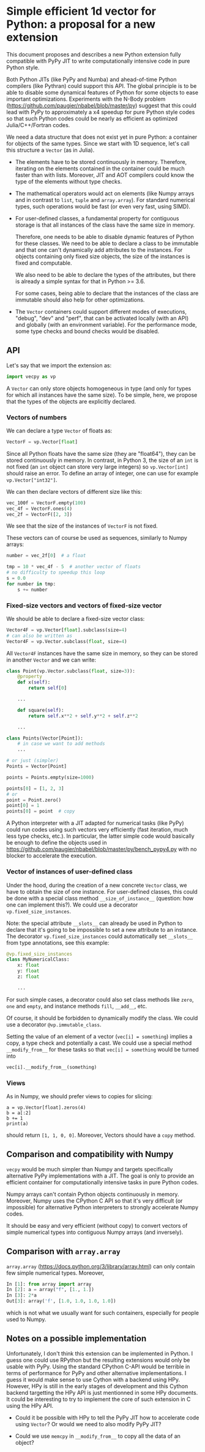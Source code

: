 # Simple efficient 1d vector for Python: a proposal for a new extension

This document proposes and describes a new Python extension fully compatible
with PyPy JIT to write computationally intensive code in pure Python style.

Both Python JITs (like PyPy and Numba) and ahead-of-time Python compilers (like
Pythran) could support this API. The global principle is to be able to disable
some dynamical features of Python for some objects to ease important
optimizations. Experiments with the N-Body problem
(https://github.com/paugier/nbabel/blob/master/py) suggest that this could lead
with PyPy to approximately a x4 speedup for pure Python style codes so that
such Python codes could be nearly as efficient as optimized Julia/C++/Fortran
codes.

We need a data structure that does not exist yet in pure Python: a container
for objects of the same types. Since we start with 1D sequence, let's call this
structure a `Vector` (as in Julia).

- The elements have to be stored continuously in memory. Therefore, iterating
on the elements contained in the container could be much faster than with
lists. Moreover, JIT and AOT compilers could know the type of the elements
without type checks.

- The mathematical operators would act on elements (like Numpy arrays and in
contrast to `list`, `tuple` and `array.array`). For standard numerical types,
such operations would be fast (or even very fast, using SIMD).

- For user-defined classes, a fundamental property for contiguous storage is
that all instances of the class have the same size in memory.

  Therefore, one needs to be able to disable dynamic features of Python for
  these classes. We need to be able to declare a class to be immutable and that
  one can't dynamically add attributes to the instances. For objects containing
  only fixed size objects, the size of the instances is fixed and computable.

  We also need to be able to declare the types of the attributes, but there is
  already a simple syntax for that in Python >= 3.6.

  For some cases, being able to declare that the instances of the class are
  immutable should also help for other optimizations.

- The `Vector` containers could support different modes of executions, "debug",
"dev" and "perf", that can be activated locally (with an API) and globally
(with an environment variable). For the performance mode, some type checks and
bound checks would be disabled.

## API

Let's say that we import the extension as:

```python
import vecpy as vp
```

A `Vector` can only store objects homogeneous in type (and only for types for
which all instances have the same size). To be simple, here, we propose that
the types of the objects are explicitly declared.

### Vectors of numbers

We can declare a type `Vector` of floats as:

```python
VectorF = vp.Vector[float]
```

Since all Python floats have the same size (they are "float64"), they can be
stored continuously in memory. In contrast, in Python 3, the size of an `int`
is not fixed (an `int` object can store very large integers) so
`vp.Vector[int]` should raise an error. To define an array of integer, one can
use for example `vp.Vector["int32"]`.

We can then declare vectors of different size like this:

```python
vec_100f = VectorF.empty(100)
vec_4f = VectorF.ones(4)
vec_2f = VectorF([2, 3])
```

We see that the size of the instances of `VectorF` is not fixed.

These vectors can of course be used as sequences, similarly to Numpy arrays:

```python
number = vec_2f[0]  # a float

tmp = 10 * vec_4f - 5  # another vector of floats
# no difficulty to speedup this loop
s = 0.0
for number in tmp:
    s += number
```

### Fixed-size vectors and vectors of fixed-size vector

We should be able to declare a fixed-size vector class:

```python
Vector4F = vp.Vector[float].subclass(size=4)
# can also be written as
Vector4F = vp.Vector.subclass(float, size=4)
```

All `Vector4F` instances have the same size in memory, so they can be stored in
another `Vector` and we can write:

```python
class Point(vp.Vector.subclass(float, size=3)):
    @property
    def x(self):
        return self[0]

    ...

    def square(self):
        return self.x**2 + self.y**2 + self.z**2

    ...

class Points(Vector[Point]):
    # in case we want to add methods
    ...

# or just (simpler)
Points = Vector[Point]

points = Points.empty(size=1000)

points[0] = [1, 2, 3]
# or
point = Point.zero()
point[0] = 1
points[0] = point  # copy
```

A Python interpreter with a JIT adapted for numerical tasks (like PyPy) could
run codes using such vectors very efficiently (fast iteration, much less type
checks, etc.). In particular, the latter simple code would basically be enough
to define the objects used in
https://github.com/paugier/nbabel/blob/master/py/bench_pypy4.py with no blocker
to accelerate the execution.

### Vector of instances of user-defined class

Under the hood, during the creation of a new concrete `Vector` class, we have
to obtain the size of one instance. For user-defined classes, this could be
done with a special class method `__size_of_instance__` (question: how one can
implement this?). We could use a decorator `vp.fixed_size_instances`.

Note: the special attribute `__slots__` can already be used in Python to
declare that it's going to be impossible to set a new attribute to an instance.
The decorator `vp.fixed_size_instances` could automatically set `__slots__`
from type annotations, see this example:

```python
@vp.fixed_size_instances
class MyNumericalClass:
    x: float
    y: float
    z: float

    ...
```

For such simple cases, a decorator could also set class methods like `zero`,
`one` and `empty`, and instance methods `fill`, `__add__`, etc.

Of course, it should be forbidden to dynamically modify the class. We could use
a decorator `@vp.immutable_class`.

Setting the value of an element of a vector (`vec[i] = something`) implies a
copy, a type check and potentially a cast. We could use a special method
`__modify_from__` for these tasks so that ``vec[i] = something`` would be turned into

```python
vec[i].__modify_from__(something)
```

### Views

As in Numpy, we should prefer views to copies for slicing:

```
a = vp.Vector[float].zeros(4)
b = a[:2]
b += 1
print(a)
```

should return `[1, 1, 0, 0]`. Moreover, Vectors should have a `copy` method.

## Comparison and compatibility with Numpy

`vecpy` would be much simpler than Numpy and targets specifically alternative
PyPy implementations with a JIT. The goal is only to provide an efficient
container for computationally intensive tasks in pure Python codes.

Numpy arrays can't contain Python objects continuously in memory. Moreover,
Numpy uses the CPython C API so that it's very difficult (or impossible) for
alternative Python interpreters to strongly accelerate Numpy codes.

It should be easy and very efficient (without copy) to convert vectors of
simple numerical types into contiguous Numpy arrays (and inversely).

## Comparison with `array.array`

`array.array` (https://docs.python.org/3/library/array.html) can only contain
few simple numerical types. Moreover,

```python
In [1]: from array import array
In [2]: a = array("f", [1., 1.])
In [3]: 2*a
Out[3]: array('f', [1.0, 1.0, 1.0, 1.0])
```

which is not what we usually want for such containers, especially for people
used to Numpy.

## Notes on a possible implementation

Unfortunately, I don't think this extension can be implemented in Python. I
guess one could use RPython but the resulting extensions would only be usable
with PyPy. Using the standard CPython C-API would be terrible in terms of
performance for PyPy and other alternative implementations. I guess it would
make sense to use Cython with a backend using HPy. However, HPy is still in the
early stages of development and this Cython backend targetting the HPy API is
just mentionned in some HPy documents. It could be interesting to try to
implement the core of such extension in C using the HPy API.

- Could it be possible with HPy to tell the PyPy JIT how to accelerate code
using `Vector`? Or would we need to also modify PyPy JIT?

- Could we use `memcpy` in `__modify_from__` to copy all the data of an object?

